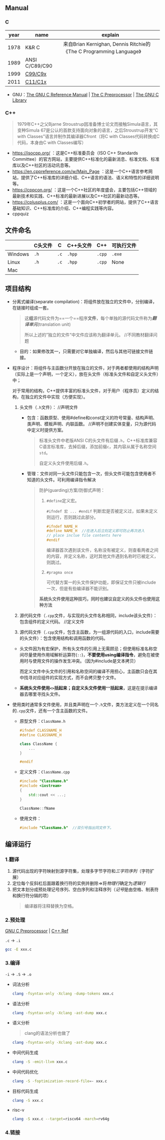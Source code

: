 ## Manual

### C

| year | name                                                                  | explain                                                             |
| ---- | --------------------------------------------------------------------- | ------------------------------------------------------------------- |
| 1978 | K&R C                                                                 | 来自Brian Kernighan, Dennis Ritchie的《The C Programming Language》 |
| 1989 | ANSI C/C89/C90                                                        |                                                                     |
| 1999 | [C99/C9x](https://www.open-std.org/jtc1/sc22/wg14/www/docs/n1256.pdf) |                                                                     |
| 2011 | [C11/C1x](https://www.open-std.org/jtc1/sc22/wg14/www/docs/n1570.pdf) |                                                                     |

+ GNU：[The GNU C Reference Manual](https://www.gnu.org/software/gnu-c-manual/gnu-c-manual.html) | [The C Preprocessor](https://gcc.gnu.org/onlinedocs/cpp/) | [The GNU C Library](https://www.gnu.org/software/libc/manual/html_mono/libc.html)

### C++

>1979年C++之父Bjarne Stroustrup因准备博士论文而接触Simula语言，其变种Simula 67是公认的首款支持面向对象的语言，之后Stroustrup开发“C with Classes”语言并制作其编译器Cfront（将C with Classes代码转换成C代码，本身由C with Classes编写）

+ https://isocpp.org/ ：这是C++标准委员会（ISO C++ Standards Committee）的官方网站，主要提供C++标准化的最新消息、标准文档、标准库以及C++社区的活动讯息等。
+ https://en.cppreference.com/w/Main_Page ：这是一个C++语言参考网站，提供了C++标准库的详细介绍、C++语言的语法、语义和特性的详细说明等。
+ https://cppcon.org/ ：这是一个C++社区的年度盛会，主要包括C++领域的最新技术和实践、C++标准的最新进展以及C++社区的最新动态等。
+ https://cplusplus.com/ ：这是一个面向C++初学者的网站，提供了C++语言基础知识、C++标准库的介绍、C++编程实践等内容。
+ cppquiz

## 文件命名

|         | C头文件 | C    | C++头文件 | C++    | 可执行文件 |
| ------- | ------- | ---- | --------- | ------ | ---------- |
| Windows | `.h`    | `.c` | `.hpp`    | `.cpp` | `.exe`     |
| Linux   | `.h`    | `.c` | `.hpp`    | `.cpp` | None       |
| Mac     |         |      |           |        |            |

## 项目结构

+ 分离式编译(separate compilation)：将组件放在独立的文件中，分别编译，在链接时组成一套。

  > 这**组**源代码文件为==一个==程序**文件**，每个单独的源代码文件称为***翻译单元***(translation unit)
  >
  > 所以上述的”独立的文件“中文件应该称为翻译单元。  //不同教材翻译问题

  + 目的：如果修改其一，只需要对它单独编译，然后与其他可链接文件链接。

+ 程序设计：将组件与主函数分开放在独立的文件，对于两者都使用的结构声明（实际上是一个声明，一个定义），放在头文件（标准头文件和自定义头文件）中；

  对于常用的结构，C++提供丰富的标准头文件，对于用户（程序员）定义的结构，在独立的文件中实现（方便实现）。

  1. 头文件（`.h`文件）：  //声明文件

     + 包含：函数原型、使用#define和const定义的符号常量、结构声明、类声明、模板声明、内联函数。  //声明不创建实体变量，只为源代码中定义时提供方案。

       > 标准头文件中老版ANSI C的头文件有后缀`.h`，C++标准库兼容C语言标准库，去掉后缀，添加前缀`c`，其内容从属于名称空间`std`。
       >
       > 自定义头文件使用后缀`.h`。

     + 管理：文件对同一头文件只能包含一次，但头文件可能包含使用者不知道的头文件。可利用编译指令解决
  
       > 防护(guarding)方案/防御式声明：
       >
       > 1. `#define`定义宏。
       >
       >    `#ifndef 宏 ... #endif` 判断宏是否被定义过，如果未定义则运行，否则跳过此部分。
       >
       >    ```cpp
       >    #ifndef NAME_H
       >    #define NAME_H  //在进入后立刻定义即可防止再次进入
       >    // place inclue file contents here
       >    #endif
       >    ```
       >
       >    编译器首次遇到该文件，名称没有被定义，则查看两者之间的内容，并定义名称，这时其他文件遇到名称时已被定义，则跳过。
       >
       > 2. `#pragma once`
       >
       >    可代替方案一的头文件保护功能，即保证文件只被include一次，但是有些编译器不能识别。
       >
       > **系统头文件使用这种技巧，同时也建议自定义的头文件也使用这种方法**

  2. 源代码文件（`.cpp`文件，与实现的头文件名称相同，include该头文件）：包含组件的定义代码。  //定义文件

  3. 源代码文件（`.cpp`文件，包含主函数，为一组源代码的入口，include需要的头文件）：包含使用结构和调用函数的代码。
  
  + 头文件因为有宏保护，所有头文件的引用上无需顾忌；但使用标准名称空间尽量使用作用域解析运算符(`::`)，**不要使用using编译指令**，避免在被使用时与使用文件的操作发生冲突。（因为#include是文本拷贝）
  
    而定义文件中头文件的引用和名称空间的编译不用担心，主函数只会在其中找寻对应组件的实现方式，而不会拷贝整个文件。
  
  + **系统头文件使用`<>`括起来；自定义头文件使用`""`括起来**，这是在提示编译器去哪里寻找头文件。

+ 使用类时通常多文件使用，并且类声明在一个`.h`文件，类方法定义在一个同名的`.cpp`文件，还有一个含主函数的文件。

  + 原型文件：`ClassName.h`

    ```cpp
    #ifndef CLASSNAME_H
    #define CLASSNAME_H
    
    class ClassName {
        ...
    }
    
    #endif
    ```

  + 定义文件：`ClassName.cpp`

    ```cpp
    #include "ClassName.h"
    #include <iostream>
    {
        std::cout << ...;
    }
    
    ClassName::fName
    ```

  + 使用文件：

    ```cpp
    #include "ClassName.h"  //双引号指出同文件下。
    ```

## 编译运行

### 1.翻译

1. 源代码出现的字符映射到源字符集，处理多字节字符和*三字符序列*（字符扩展）
2. 定位每个反斜杠后面跟着换行符的实例并删除$\Rightarrow$将*物理行*确定为*逻辑行*
3. 把文本划分成预处理记号序列、空白序列和注释序列（*记号*是由空格、制表符和换行符分隔的项）
	>编译器将注释替换为空格。

### 2.预处理
[GNU C Preprocessor](https://gcc.gnu.org/onlinedocs/cpp/) | [C++ Ref](https://en.cppreference.com/w/cpp/preprocessor)

`.c` -> `.i`

```bash
gcc -E xxx.c
```

### 3.编译

`-i` -> `.S` -> `.o`

+ 词法分析
	```bash
	clang -fsyntax-only -Xclang -dump-tokens xxx.c
	```

+ 语法分析
	```bash
	clang -fsyntax-only -Xclang -ast-dump xxx.c
	```

+ 语义分析
	>clang的语法分析也做了

	```bash
	clang -fsyntax-only -Xclang -ast-dump xxx.c
	```

+ 中间代码生成
	```bash
	clang -S -emit-llvm xxx.c
	```

+ 中间代码优化
	```bash
	clang -S -foptimization-record-file=- xxx.c
	```

+ 目标代码生成
	```bash
	clang -S xxx.c
	```

+ risc-v
	```bash
	clang -S xxx.c --target=riscv64 -march=rv64g
	```

### 4.链接